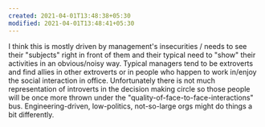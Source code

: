 ```yaml
---
created: 2021-04-01T13:48:38+05:30
modified: 2021-04-01T13:48:41+05:30
---
```


I think this is mostly driven by management's insecurities / needs to see their "subjects" right in front of them and their typical need to "show" their activities in an obvious/noisy way. Typical managers tend to be extroverts and find allies in other extroverts or in people who happen to work in/enjoy the social interaction in office. Unfortunately there is not much representation of introverts in the decision making circle so those people will be once more thrown under the "quality-of-face-to-face-interactions" bus. Engineering-driven, low-politics, not-so-large orgs might do things a bit differently.